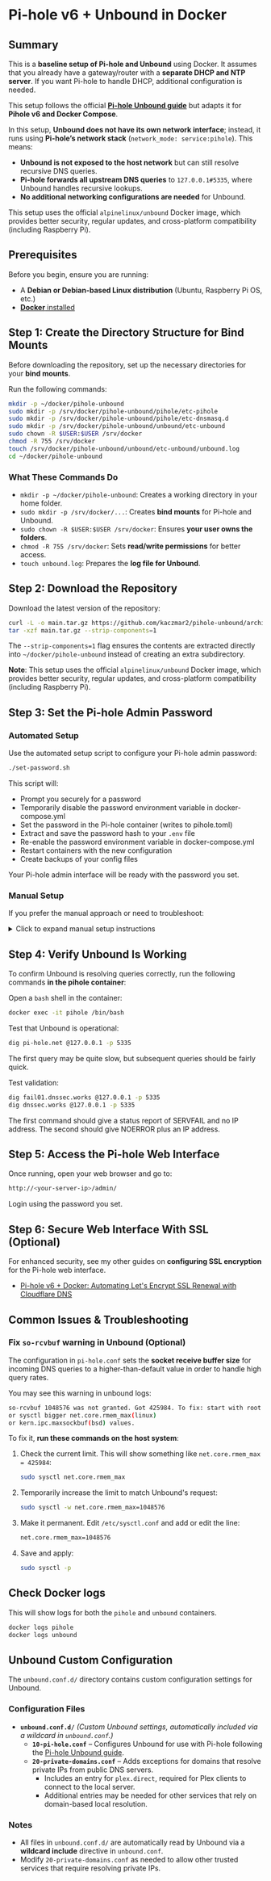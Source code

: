 # Pi-hole v6 + Unbound in Docker

## Summary

This is a **baseline setup of Pi-hole and Unbound** using Docker. It assumes
that you already have a gateway/router with a **separate DHCP and NTP server**.
If you want Pi-hole to handle DHCP, additional configuration is needed.

This setup follows the official **[Pi-hole Unbound guide](https://docs.pi-hole.net/guides/dns/unbound/)**
but adapts it for **Pihole v6 and Docker Compose**.

In this setup, **Unbound does not have its own network interface**; instead, it
runs using **Pi-hole’s network stack** (`network_mode: service:pihole`). This means:

- **Unbound is not exposed to the host network** but can still resolve recursive DNS queries.
- **Pi-hole forwards all upstream DNS queries** to `127.0.0.1#5335`, where Unbound handles recursive lookups.
- **No additional networking configurations are needed** for Unbound.

This setup uses the official `alpinelinux/unbound` Docker image, which provides
better security, regular updates, and cross-platform compatibility (including
Raspberry Pi).

## Prerequisites

Before you begin, ensure you are running:

- A **Debian or Debian-based Linux distribution** (Ubuntu, Raspberry Pi OS, etc.)
- [**Docker** installed](https://docs.docker.com/engine/install/)

## Step 1: Create the Directory Structure for Bind Mounts

Before downloading the repository, set up the necessary directories for your
**bind mounts**.

Run the following commands:

```bash
mkdir -p ~/docker/pihole-unbound
sudo mkdir -p /srv/docker/pihole-unbound/pihole/etc-pihole
sudo mkdir -p /srv/docker/pihole-unbound/pihole/etc-dnsmasq.d
sudo mkdir -p /srv/docker/pihole-unbound/unbound/etc-unbound
sudo chown -R $USER:$USER /srv/docker
chmod -R 755 /srv/docker
touch /srv/docker/pihole-unbound/unbound/etc-unbound/unbound.log
cd ~/docker/pihole-unbound
```

### What These Commands Do

- `mkdir -p ~/docker/pihole-unbound`: Creates a working directory in your home folder.
- `sudo mkdir -p /srv/docker/...`: Creates **bind mounts** for Pi-hole and Unbound.
- `sudo chown -R $USER:$USER /srv/docker`: Ensures **your user owns the folders**.
- `chmod -R 755 /srv/docker`: Sets **read/write permissions** for better access.
- `touch unbound.log`: Prepares the **log file for Unbound**.

## Step 2: Download the Repository

Download the latest version of the repository:

```bash
curl -L -o main.tar.gz https://github.com/kaczmar2/pihole-unbound/archive/refs/heads/main.tar.gz
tar -xzf main.tar.gz --strip-components=1
```

The `--strip-components=1` flag ensures the contents are extracted directly
into `~/docker/pihole-unbound` instead of creating an extra subdirectory.

**Note**: This setup uses the official `alpinelinux/unbound` Docker image,
which provides better security, regular updates, and cross-platform
compatibility (including Raspberry Pi).

## Step 3: Set the Pi-hole Admin Password

### Automated Setup

Use the automated setup script to configure your Pi-hole admin password:

```bash
./set-password.sh
```

This script will:

- Prompt you securely for a password
- Temporarily disable the password environment variable in docker-compose.yml
- Set the password in the Pi-hole container (writes to pihole.toml)
- Extract and save the password hash to your `.env` file
- Re-enable the password environment variable in docker-compose.yml
- Restart containers with the new configuration
- Create backups of your config files

Your Pi-hole admin interface will be ready with the password you set.

### Manual Setup

If you prefer the manual approach or need to troubleshoot:

<details>
<summary>Click to expand manual setup instructions</summary>

**Important**: For Pi-hole v6, environment variables override the TOML file.
You must temporarily comment out the password environment variable to allow
the TOML file to be updated.

1. Comment out `FTLCONF_webserver_api_pwhash` in `docker-compose.yml`:

   ```yaml
   # FTLCONF_webserver_api_pwhash: ${WEBSERVER_PWHASH}
   ```

2. Restart containers to apply the change:

   ```bash
   docker compose down && docker compose up -d
   ```

3. Set your password in the Pi-hole container:

   ```bash
   docker exec -it pihole /bin/bash
   pihole setpassword 'mypassword'
   ```

4. Get the hashed password from `pihole.toml`:

   ```bash
   cat /etc/pihole/pihole.toml | grep -E "^[[:space:]]*pwhash[[:space:]]*="
   exit
   ```

5. Copy the hash value and add it to your `.env` file (enclose in single quotes):

   ```bash
   WEBSERVER_PWHASH='$BALLOON-SHA256$v=1$s=1024,t=32$pZCbBIUH/Ew2n144eLn3vw==$vgej+obQip4DvSmNlywD0LUHlsHcqgLdbQLvDscZs78='
   ```

6. Uncomment the `FTLCONF_webserver_api_pwhash` environment variable in `docker-compose.yml`:

   ```yaml
   FTLCONF_webserver_api_pwhash: ${WEBSERVER_PWHASH}
   ```

7. Restart the containers:

   ```bash
   docker compose down && docker compose up -d
   ```

</details>

## Step 4: Verify Unbound Is Working

To confirm Unbound is resolving queries correctly, run the following commands
**in the pihole container**:

Open a `bash` shell in the container:

```bash
docker exec -it pihole /bin/bash
```

Test that Unbound is operational:

```bash
dig pi-hole.net @127.0.0.1 -p 5335
```

The first query may be quite slow, but subsequent queries should be fairly quick.

Test validation:

```bash
dig fail01.dnssec.works @127.0.0.1 -p 5335
dig dnssec.works @127.0.0.1 -p 5335
```

The first command should give a status report of SERVFAIL and no IP address. The
second should give NOERROR plus an IP address.

## Step 5: Access the Pi-hole Web Interface

Once running, open your web browser and go to:

```bash
http://<your-server-ip>/admin/
```

Login using the password you set.

## Step 6: Secure Web Interface With SSL (Optional)

For enhanced security, see my other guides on **configuring SSL encryption** for
the Pi-hole web interface.

- [Pi-hole v6 + Docker: Automating Let's Encrypt SSL Renewal with Cloudflare DNS](https://gist.github.com/kaczmar2/027fd6f64f4e4e7ebbb0c75cb3409787#file-pihole-v6-docker-le-cf-md)

## Common Issues & Troubleshooting

### Fix `so-rcvbuf` warning in Unbound (Optional)

The configuration in `pi-hole.conf` sets the **socket receive buffer size** for
incoming DNS queries to a higher-than-default value in order to handle high
query rates.

You may see this warning in unbound logs:

```bash
so-rcvbuf 1048576 was not granted. Got 425984. To fix: start with root permissions(linux)
or sysctl bigger net.core.rmem_max(linux) 
or kern.ipc.maxsockbuf(bsd) values.
```

To fix it, **run these commands on the host system**:

1. Check the current limit. This will show something like `net.core.rmem_max = 425984`:

    ```bash
    sudo sysctl net.core.rmem_max
    ```

2. Temporarily increase the limit to match Unbound's request:

    ```bash
    sudo sysctl -w net.core.rmem_max=1048576
    ```

3. Make it permanent. Edit `/etc/sysctl.conf` and add or edit the line:

    ```bash
    net.core.rmem_max=1048576
    ```

4. Save and apply:

    ```bash
    sudo sysctl -p
    ```

## Check Docker logs

This will show logs for both the `pihole` and `unbound` containers.

```bash
docker logs pihole
docker logs unbound
```

## Unbound Custom Configuration

The `unbound.conf.d/` directory contains custom configuration settings for Unbound.

### Configuration Files

- **`unbound.conf.d/`** _(Custom Unbound settings, automatically included via a wildcard in `unbound.conf`.)_
  - **`10-pi-hole.conf`** – Configures Unbound for use with Pi-hole following the [Pi-hole Unbound guide](https://docs.pi-hole.net/guides/dns/unbound/).
  - **`20-private-domains.conf`** – Adds exceptions for domains that resolve private IPs from public DNS servers.
    - Includes an entry for `plex.direct`, required for Plex clients to connect to the local server.
    - Additional entries may be needed for other services that rely on domain-based local resolution.

### Notes

- All files in `unbound.conf.d/` are automatically read by Unbound via a **wildcard include** directive in `unbound.conf`.
- Modify `20-private-domains.conf` as needed to allow other trusted services that require resolving private IPs.
